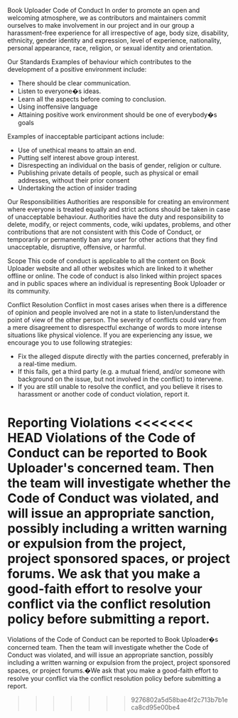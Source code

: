 Book Uploader Code of Conduct
In order to promote an open and welcoming atmosphere, we as contributors and maintainers commit ourselves to make involvement in our project and in our group a harassment-free experience for all irrespective of age, body size, disability, ethnicity, gender identity and expression, level of experience, nationality, personal appearance, race, religion, or sexual identity and orientation.

Our Standards
Examples of behaviour which contributes to the development of a positive environment include:
* There should be clear communication.
* Listen to everyone�s ideas.
* Learn all the aspects before coming to conclusion.
* Using inoffensive language
* Attaining positive work environment should be one of everybody�s goals

Examples of inacceptable participant actions include:
* Use of unethical means to attain an end.
* Putting self interest above group interest.
* Disrespecting an individual on the basis of gender, religion or culture.
* Publishing private details of people, such as physical or email addresses, without their prior consent
* Undertaking the action of insider trading

Our Responsibilities
Authorities are responsible for creating an environment where everyone is treated equally and strict actions should be taken in case of unacceptable behaviour.
Authorities have the duty and responsibility to delete, modify, or reject comments, code, wiki updates, problems, and other contributions that are not consistent with this Code of Conduct, or temporarily or permanently ban any user for other actions that they find unacceptable, disruptive, offensive, or harmful.

Scope
This code of conduct is applicable to all the content on Book Uploader website and all other websites which are linked to it whether offline or online.
The code of conduct is also linked within project spaces and in public spaces where an individual is representing Book Uploader or its community.

Conflict Resolution
Conflict in most cases arises when there is a difference of opinion and people involved are not in a state to listen/understand the point of view of the other person. The severity of conflicts could vary from a mere disagreement to disrespectful exchange of words to more intense situations like physical violence. If you are experiencing any issue, we encourage you to use following strategies:
* Fix the alleged dispute directly with the parties concerned, preferably in a real-time medium.
* If this fails, get a third party (e.g. a mutual friend, and/or someone with background on the issue, but not involved in the conflict) to intervene.
* If you are still unable to resolve the conflict, and you believe it rises to harassment or another code of conduct violation, report it.


Reporting Violations
<<<<<<< HEAD
Violations of the Code of Conduct can be reported to Book Uploader's concerned team. Then the team will investigate whether the Code of Conduct was violated, and will issue an appropriate sanction, possibly including a written warning or expulsion from the project, project sponsored spaces, or project forums. We ask that you make a good-faith effort to resolve your conflict via the conflict resolution policy before submitting a report.
=======
Violations of the Code of Conduct can be reported to Book Uploader�s concerned team. Then the team will investigate whether the Code of Conduct was violated, and will issue an appropriate sanction, possibly including a written warning or expulsion from the project, project sponsored spaces, or project forums.�We ask that you make a good-faith effort to resolve your conflict via the conflict resolution policy before submitting a report.

>>>>>>> 9276802a5d58bae4f2c713b7b1eca8cd95e00be4
